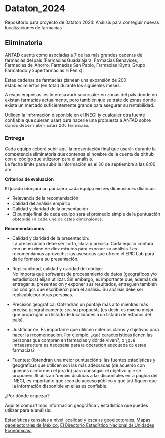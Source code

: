 # Dataton_2024
Repositorio para proyecto de Dataton 2024: Análisis para conseguir nuevas localizaciones de farmacias

## Eliminatoria
ANTAD cuenta como asociadas a 7 de las más grandes cadenas de farmacias del país (Farmacias Guadalajara, Farmacias Benavides, Farmacias del Ahorro, Farmacias San Pablo, Farmacias Klyn’s, Grupo Farmatodo y Superfarmacias el Fénix).

Estas cadenas de farmacias planean una expansión de 200 establecimientos (en total) durante los siguientes meses.

A estas empresas les interesa abrir sucursales en zonas del país donde no existan farmacias actualmente, pero también que se trate de zonas donde exista un mercado suficientemente grande para asegurar su rentabilidad.

Utilicen la información disponible en el INEGI (y cualquier otra fuente confiable que quieran usar) para hacerle una propuesta a ANTAD sobre dónde debería abrir estas 200 farmacias. 

### Entrega

Cada equipo deberá subir aquí la presentación final que usarán durante la competencia eliminatoria que contenga el nombre de la cuenta de github con el código que utlizaron para el análisis.  
La fecha límite para subir la información es el 30 de septiembre a las 8:00 am.

**Criterios de evaluación**

El jurado otorgará un puntaje a cada equipo en tres dimensiones distintas:

- Relevancia de la recomendación
- Calidad del análisis empírico
- Calidad y claridad de la presentación
- El puntaje final de cada equipo será el promedio simple de la puntuación obtenida en cada una de estas dimensiones.

 **Recomendaciones**

- Calidad y claridad de la presentación:  
La presentación debe ser corta, clara y precisa. Cada equipo contará con un máximo de diez minutos para exponer su análisis. Les recomendamos aprovechar las asesorías que ofrece el EPIC Lab para darle formato a su presentación.

- Replicabilidad, calidad y claridad del código:  
No importa qué softwares de procesamiento de datos (geográficos y/o estadísticos) elijan utilizar. Sin embargo, es importante que, además de entregar su presentación y exponer sus resultados, entreguen también los códigos que escribieron para el análisis. Su análisis debe ser replicable por otras personas.

- Precisión geográfica:
  Obtendrán un puntaje más alto mientras más precisa geográficamente sea su propuesta (es decir, es mucho mejor que propongan un listado de localidades a un listado de estados del país).

- Justificación:
Es importante que utilicen criterios claros y objetivos para hacer la recomendación.  Por ejemplo, ¿qué características tienen las personas que compran en farmacias y dónde viven?, o  ¿qué infraestructura es necesaria para la operación adecuada de estas farmacias?

- Fuentes:
Obtendrán una mejor puntuación si las fuentes estadísticas y geográficas que utilicen son las más adecuadas (de acuerdo con quienes conformen el jurado) para conseguir el objetivo que se proponen. Si utilizan fuentes distintas a las disponibles en la página del INEGI, es importante que sean de acceso público y que justifiquen que la información disponible en ellas es confiable.

¿Por dónde empezar?

Aquí te compartimos información geográfica y estadística que puedes utilizar para el análisis:

[Estadísticas censales a nivel localidad y escalas geoelectorales.](https://www.inegi.org.mx/programas/ccpv/2020/#Datos_abiertos)
[Mapas geoelectorales de México.](https://cartografia.ine.mx/sige8/productosCartograficos/bases)
[El Directorio Estadístico Nacional de Unidades Económicas.](https://www.inegi.org.mx/app/descarga/?ti=6)
